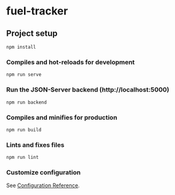 # fuel-tracker

## Project setup
```
npm install
```

### Compiles and hot-reloads for development
```
npm run serve
```
### Run the JSON-Server backend (http://localhost:5000)
```
npm run backend
```
### Compiles and minifies for production
```
npm run build
```

### Lints and fixes files
```
npm run lint
```

### Customize configuration
See [Configuration Reference](https://cli.vuejs.org/config/).
